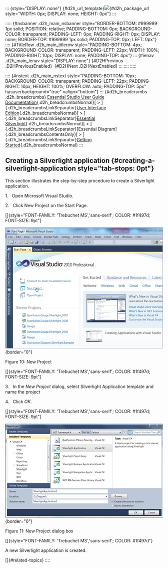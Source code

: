 ::: {style="DISPLAY: none"}
[](ms-xhelp:///?Id=d2h_url_template){#d2h_url_template}![](!package_url!){#d2h_package_url style="WIDTH: 0px; DISPLAY: none; HEIGHT: 0px"}
:::

::::: {#nsbanner .d2h_main_nsbanner style="BORDER-BOTTOM: #999999 1px solid; POSITION: relative; PADDING-BOTTOM: 0px; BACKGROUND-COLOR: transparent; PADDING-LEFT: 0px; PADDING-RIGHT: 0px; DISPLAY: none; BORDER-TOP: #999999 1px solid; PADDING-TOP: 0px; LEFT: 0px"}
:::: {#TitleRow .d2h_main_titlerow style="PADDING-BOTTOM: 4px; BACKGROUND-COLOR: transparent; PADDING-LEFT: 22px; WIDTH: 100%; PADDING-RIGHT: 10px; DISPLAY: none; PADDING-TOP: 4px"}
::: {#ienav .d2h_main_ienav style="DISPLAY: none"}
[](ms-xhelp:///?Id=8ad6958d-8f9f-4140-ad73-3eeb5b15f05b){#D2HPrevious .D2HPreviousEnabled}  [](ms-xhelp:///?Id=85e1db8e-3417-47d4-8f61-731e0303b6fd){#D2HNext .D2HNextEnabled}
:::
::::
:::::

:::: {#nstext .d2h_main_nstext style="PADDING-BOTTOM: 10px; BACKGROUND-COLOR: transparent; PADDING-LEFT: 22px; PADDING-RIGHT: 10px; HEIGHT: 100%; OVERFLOW: auto; PADDING-TOP: 5px" hasuserbackground="true" valign="bottom"}
::: {#d2h_breadcrumbs .d2h_breadcrumbs}
[Essential Studio User Guide Documentation](ms-xhelp:///?Id=12457748-09e3-4d74-a240-8e049cedf030){.d2h_breadcrumbsNormal}[ \> ]{.d2h_breadcrumbsLinkSeparator}[User Interface Edition](ms-xhelp:///?Id=c29296b7-531c-413b-a0ec-488ca1f7f669){.d2h_breadcrumbsNormal}[ \> ]{.d2h_breadcrumbsLinkSeparator}[Essential Silverlight](ms-xhelp:///?Id=66221bd1-ba2e-43c2-94a7-618f50e01d24){.d2h_breadcrumbsNormal}[ \> ]{.d2h_breadcrumbsLinkSeparator}[Essential Diagram]{.d2h_breadcrumbsContentsOnly}[ \> ]{.d2h_breadcrumbsLinkSeparator}[Getting Started](ms-xhelp:///?Id=77f772a1-15ea-48e9-bd56-21bc587bb944){.d2h_breadcrumbsNormal}
:::

## Creating a Silverlight application {#creating-a-silverlight-application style="tab-stops: 0pt"}

This section illustrates the step-by-step procedure to create a Silverlight application.

1.   Open Microsoft Visual Studio.

2.   Click New Project on the Start Page.

[]{style="FONT-FAMILY: 'Trebuchet MS','sans-serif'; COLOR: #1f497d; FONT-SIZE: 9pt"} 

![](ImagesExt/image62_17.jpg){border="0"}

Figure 10: New Project

[]{style="FONT-FAMILY: 'Trebuchet MS','sans-serif'; COLOR: #1f497d; FONT-SIZE: 9pt"} 

3.   In the *New Project* dialog, select Silverlight Application template and name the project

4.   Click *OK*.

[]{style="FONT-FAMILY: 'Trebuchet MS','sans-serif'; COLOR: #1f497d; FONT-SIZE: 9pt"} 

![](ImagesExt/image62_18.jpg){border="0"}

Figure 11: New Project dialog box

[]{style="FONT-FAMILY: 'Trebuchet MS','sans-serif'; COLOR: #1f497d"} 

A new Silverlight application is created.

[]{#related-topics}
::::
